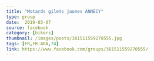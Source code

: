 ```yaml
---
title: "Motards gilets jaunes ANNECY"
type: group
date:  2019-03-07
source: facebook
category: [bikers]
thumbnail: /images/posts/381511559270555.jpg
tags: [FR,FR-ARA,74]
link: https://www.facebook.com/groups/381511559270555/
---
```

